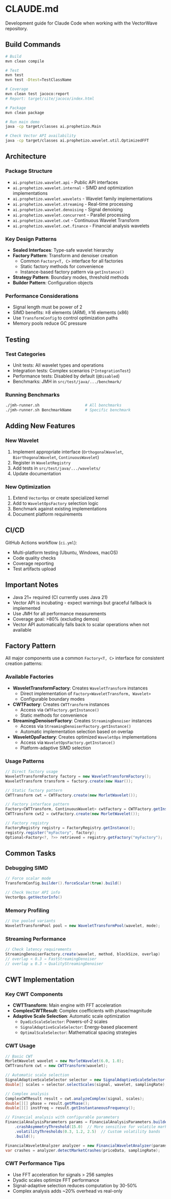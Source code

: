 # CLAUDE.md

Development guide for Claude Code when working with the VectorWave repository.

## Build Commands

```bash
# Build
mvn clean compile

# Test
mvn test
mvn test -Dtest=TestClassName

# Coverage
mvn clean test jacoco:report
# Report: target/site/jacoco/index.html

# Package
mvn clean package

# Run main demo
java -cp target/classes ai.prophetizo.Main

# Check Vector API availability
java -cp target/classes ai.prophetizo.wavelet.util.OptimizedFFT
```

## Architecture

### Package Structure
- `ai.prophetizo.wavelet.api` - Public API interfaces
- `ai.prophetizo.wavelet.internal` - SIMD and optimization implementations
- `ai.prophetizo.wavelet.wavelets` - Wavelet family implementations
- `ai.prophetizo.wavelet.streaming` - Real-time processing
- `ai.prophetizo.wavelet.denoising` - Signal denoising
- `ai.prophetizo.wavelet.concurrent` - Parallel processing
- `ai.prophetizo.wavelet.cwt` - Continuous Wavelet Transform
- `ai.prophetizo.wavelet.cwt.finance` - Financial analysis wavelets

### Key Design Patterns
- **Sealed Interfaces**: Type-safe wavelet hierarchy
- **Factory Pattern**: Transform and denoiser creation
  - Common `Factory<T, C>` interface for all factories
  - Static factory methods for convenience
  - Instance-based factory pattern via `getInstance()`
- **Strategy Pattern**: Boundary modes, threshold methods
- **Builder Pattern**: Configuration objects

### Performance Considerations
- Signal length must be power of 2
- SIMD benefits: ≥8 elements (ARM), ≥16 elements (x86)
- Use `TransformConfig` to control optimization paths
- Memory pools reduce GC pressure

## Testing

### Test Categories
- Unit tests: All wavelet types and operations
- Integration tests: Complex scenarios (`*IntegrationTest`)
- Performance tests: Disabled by default (`@Disabled`)
- Benchmarks: JMH in `src/test/java/.../benchmark/`

### Running Benchmarks
```bash
./jmh-runner.sh                    # All benchmarks
./jmh-runner.sh BenchmarkName      # Specific benchmark
```

## Adding New Features

### New Wavelet
1. Implement appropriate interface (`OrthogonalWavelet`, `BiorthogonalWavelet`, `ContinuousWavelet`)
2. Register in `WaveletRegistry`
3. Add tests in `src/test/java/.../wavelets/`
4. Update documentation

### New Optimization
1. Extend `VectorOps` or create specialized kernel
2. Add to `WaveletOpsFactory` selection logic
3. Benchmark against existing implementations
4. Document platform requirements

## CI/CD

GitHub Actions workflow (`ci.yml`):
- Multi-platform testing (Ubuntu, Windows, macOS)
- Code quality checks
- Coverage reporting
- Test artifacts upload

## Important Notes

- Java 21+ required (CI currently uses Java 21)
- Vector API is incubating - expect warnings but graceful fallback is implemented
- Use JMH for all performance measurements
- Coverage goal: >80% (excluding demos)
- Vector API automatically falls back to scalar operations when not available

## Factory Pattern

All major components use a common `Factory<T, C>` interface for consistent creation patterns:

### Available Factories
- **WaveletTransformFactory**: Creates `WaveletTransform` instances
  - Direct implementation of `Factory<WaveletTransform, Wavelet>`
  - Configurable boundary modes
- **CWTFactory**: Creates `CWTTransform` instances  
  - Access via `CWTFactory.getInstance()`
  - Static methods for convenience
- **StreamingDenoiserFactory**: Creates `StreamingDenoiser` instances
  - Access via `StreamingDenoiserFactory.getInstance()`
  - Automatic implementation selection based on overlap
- **WaveletOpsFactory**: Creates optimized `WaveletOps` implementations
  - Access via `WaveletOpsFactory.getInstance()`
  - Platform-adaptive SIMD selection

### Usage Patterns
```java
// Direct factory usage
WaveletTransformFactory factory = new WaveletTransformFactory();
WaveletTransform transform = factory.create(new Haar());

// Static factory pattern
CWTTransform cwt = CWTFactory.create(new MorletWavelet());

// Factory interface pattern
Factory<CWTTransform, ContinuousWavelet> cwtFactory = CWTFactory.getInstance();
CWTTransform cwt2 = cwtFactory.create(new MorletWavelet());

// Factory registry
FactoryRegistry registry = FactoryRegistry.getInstance();
registry.register("myFactory", factory);
Optional<Factory<?, ?>> retrieved = registry.getFactory("myFactory");
```

## Common Tasks

### Debugging SIMD
```java
// Force scalar mode
TransformConfig.builder().forceScalar(true).build()

// Check Vector API info
VectorOps.getVectorInfo()
```

### Memory Profiling
```java
// Use pooled variants
WaveletTransformPool pool = new WaveletTransformPool(wavelet, mode);
```

### Streaming Performance
```java
// Check latency requirements
StreamingDenoiserFactory.create(wavelet, method, blockSize, overlap)
// overlap < 0.3 → FastStreamingDenoiser
// overlap ≥ 0.3 → QualityStreamingDenoiser
```

## CWT Implementation

### Key CWT Components
- **CWTTransform**: Main engine with FFT acceleration
- **ComplexCWTResult**: Complex coefficients with phase/magnitude
- **Adaptive Scale Selection**: Automatic scale optimization
  - `DyadicScaleSelector`: Powers-of-2 scales
  - `SignalAdaptiveScaleSelector`: Energy-based placement
  - `OptimalScaleSelector`: Mathematical spacing strategies

### CWT Usage
```java
// Basic CWT
MorletWavelet wavelet = new MorletWavelet(6.0, 1.0);
CWTTransform cwt = new CWTTransform(wavelet);

// Automatic scale selection
SignalAdaptiveScaleSelector selector = new SignalAdaptiveScaleSelector();
double[] scales = selector.selectScales(signal, wavelet, samplingRate);

// Complex analysis
ComplexCWTResult result = cwt.analyzeComplex(signal, scales);
double[][] phase = result.getPhase();
double[][] instFreq = result.getInstantaneousFrequency();

// Financial analysis with configurable parameters
FinancialAnalysisParameters params = FinancialAnalysisParameters.builder()
    .crashAsymmetryThreshold(15.0)  // More sensitive for volatile markets
    .volatilityThresholds(0.3, 1.2, 2.5)  // Custom volatility bands
    .build();

FinancialWaveletAnalyzer analyzer = new FinancialWaveletAnalyzer(params);
var crashes = analyzer.detectMarketCrashes(priceData, samplingRate);
```

### CWT Performance Tips
- Use FFT acceleration for signals > 256 samples
- Dyadic scales optimize FFT performance
- Signal-adaptive selection reduces computation by 30-50%
- Complex analysis adds ~20% overhead vs real-only